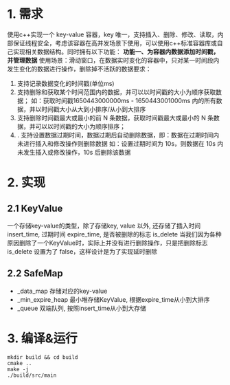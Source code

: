 # 1. 需求
使用c++实现⼀个 key-value 容器，key 唯⼀，⽀持插入、删除、修改、读取，内部保证线程安全，考虑该容器在⾼并发场景下使⽤，可以使⽤c++标准容器库或⾃⼰实现相关数据结构。同时拥有以下功能：
**功能⼀、为容器内数据添加时间戳，并管理数据**
使⽤场景：滑动窗⼝，在数据实时变化的容器中，只对某⼀时间段内发⽣变化的数据进⾏操作，删除掉不活跃的数据要求：

1. ⽀持记录数据变化的时间戳(单位ms) 
2. ⽀持删除和获取某个时间范围内的数据，并可以以时间戳的⼤⼩为顺序获取数据； 如：获取时间戳1650443000000ms - 1650443001000ms 内的所有数据，并以时间戳⼤⼩从⼤到⼩排序/从⼩到⼤排序
3. ⽀持删除时间戳最⼤或最⼩的前 N 条数据，获取时间戳最⼤或最⼩的 N 条数据，并可以以时间戳的⼤⼩为顺序排序； 
4. . ⽀持设置数据过期时间，数据过期后⾃动删除数据，即：数据在过期时间内未进⾏插入和修改操作则删除数据 如：设置过期时间为 10s，则数据在 10s 内未发⽣插入或修改操作，10s 后删除该数据
# 2. 实现
## 2.1 KeyValue
一个存储key-value的类型，除了存储key, value 以外, 还存储了插入时间 insert_time, 过期时间 expire_time, 是否被删除的标志 is_delete
当我们因为各种原因删除了一个KeyValue时，实际上并没有进行删除操作，只是把删除标志 is_delete 设置为了 false，这样设计是为了实现延时删除
## 2.2 SafeMap

- _data_map 存储对应的key-value
- _min_expire_heap 最小堆存储KeyValue, 根据expire_time从小到大排序
- _queue 双端队列, 按照insert_time从小到大存储
# 3. 编译&运行
```shell
mkdir build && cd build
cmake ..
make -j
./build/src/main
```
